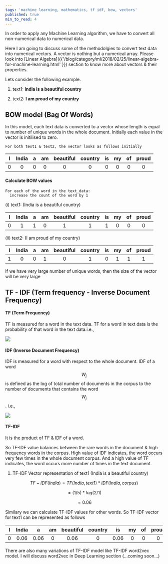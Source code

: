 ```yaml
---
tags: 'machine learning, mathematics, tf idf, bow, vectors'
published: true
min_to_read: 4
---
```

In order to apply any Machine Learning algorithm, we have to convert all non-numerical data to numerical data.

Here I am going to discuss some of the methodolgies to convert text data into numerical vectors. A vector is nothing but a numerical array. Please look into [Linear Algebra]({{'/blog/category/ml/2018/02/25/linear-algebra-for-machine-learning.html' }}) section to know more about vectors & their properties.

Lets consider the following example.

1. text1: <b>India is a beautiful country</b>

2. text2: <b>I am proud of my country</b>

## <b>BOW model (Bag Of Words)</b>
  
In this model, each text data is converted to a vector whose length is equal to number of unique words in the whole document. Initially each value in the vector is initilised to zero. 

```
For both text1 & text2, the vector looks as follows initially
```

| I | India | a | am | beautiful | country | is | my | of | proud
|:---:|:---:|:---:|:---:|:---:|:---:|:---:|:---:|:---:|:---:|
|0|0|0|0|0|0|0|0|0|0

#### Calculate BOW values

```
For each of the word in the text_data:
  increase the count of the word by 1
```

  (i) text1: (India is a beautiful country)
  
  | I | India | a | am | beautiful | country | is | my | of | proud
  |:---:|:---:|:---:|:---:|:---:|:---:|:---:|:---:|:---:|:---:|
  |0|1|1|0|1|1|1|0|0|0
  
  
  (ii) text2: (I am proud of my country)
  
  | I | India | a | am | beautiful | country | is | my | of | proud
  |:---:|:---:|:---:|:---:|:---:|:---:|:---:|:---:|:---:|:---:|
  |1|0|0|1|0|1|0|1|1|1
  
  If we have very large number of unique words, then the size of the vector will be very large
  
## <b>TF - IDF (Term frequency - Inverse Document Frequency)</b>

#### TF (Term Frequency)
  
  TF is measured for a word in the text data. TF for a word in text data is the probability of that word in the text data.i.e., 
  
![]({{site.baseurl}}data/images/tf.png)

#### IDF (Inverse Document Frequency)

  IDF is measured for a word with respect to the whole document. IDF of a word $$W_j$$ is defined as the log of total number of documents in the corpus to the number of documents that contains   the word $$W_j$$. i.e.,
  
![]({{site.baseurl}}data/images/idf.png)

#### TF-IDF

It is the product of TF & IDF of a word.

So TF-IDF value balances between the rare words in the document & high frequency words in the corpus. High value of IDF indicates, the word occurs very few times in the whole document corpus. And a high value of TF indicates, the word occurs more number of times in the text document.

  1. TF-IDF Vector representation of text1 (India is a beautiful country)
  
  $$TF-IDF(India) = TF(India, text1) * IDF(India, corpus)$$
  
  $$= (1/5) * log(2/1)$$
  
  $$= 0.06$$
  
  Similary we can calculate TF-IDF values for other words. So TF-IDF vector for text1 can be represented as follows
  
  | I | India | a | am | beautiful | country | is | my | of | proud
  |:---:|:---:|:---:|:---:|:---:|:---:|:---:|:---:|:---:|:---:|
  |0|0.06|0.06|0|0.06|0|0.06|0|0|0
  
  
  There are also many variations of TF-IDF model like TF-IDF word2vec model. I will discuss word2vec in Deep Learning section (...coming soon...)
  